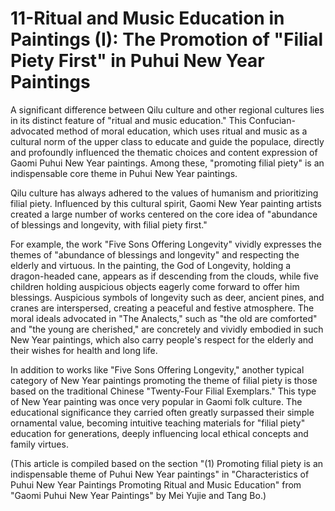 # 11-Ritual and Music Education in Paintings (I): The Promotion of "Filial Piety First" in Puhui New Year Paintings

A significant difference between Qilu culture and other regional cultures lies in its distinct feature of "ritual and music education." This Confucian-advocated method of moral education, which uses ritual and music as a cultural norm of the upper class to educate and guide the populace, directly and profoundly influenced the thematic choices and content expression of Gaomi Puhui New Year paintings. Among these, "promoting filial piety" is an indispensable core theme in Puhui New Year paintings.

Qilu culture has always adhered to the values of humanism and prioritizing filial piety. Influenced by this cultural spirit, Gaomi New Year painting artists created a large number of works centered on the core idea of "abundance of blessings and longevity, with filial piety first."

For example, the work "Five Sons Offering Longevity" vividly expresses the themes of "abundance of blessings and longevity" and respecting the elderly and virtuous. In the painting, the God of Longevity, holding a dragon-headed cane, appears as if descending from the clouds, while five children holding auspicious objects eagerly come forward to offer him blessings. Auspicious symbols of longevity such as deer, ancient pines, and cranes are interspersed, creating a peaceful and festive atmosphere. The moral ideals advocated in "The Analects," such as "the old are comforted" and "the young are cherished," are concretely and vividly embodied in such New Year paintings, which also carry people's respect for the elderly and their wishes for health and long life.

In addition to works like "Five Sons Offering Longevity," another typical category of New Year paintings promoting the theme of filial piety is those based on the traditional Chinese "Twenty-Four Filial Exemplars." This type of New Year painting was once very popular in Gaomi folk culture. The educational significance they carried often greatly surpassed their simple ornamental value, becoming intuitive teaching materials for "filial piety" education for generations, deeply influencing local ethical concepts and family virtues.

(This article is compiled based on the section "(1) Promoting filial piety is an indispensable theme of Puhui New Year paintings" in "Characteristics of Puhui New Year Paintings Promoting Ritual and Music Education" from "Gaomi Puhui New Year Paintings" by Mei Yujie and Tang Bo.)